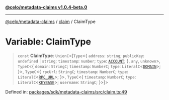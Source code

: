 [**@celo/metadata-claims v1.0.4-beta.0**](../../README.md)

***

[@celo/metadata-claims](../../README.md) / [claim](../README.md) / ClaimType

# Variable: ClaimType

> `const` **ClaimType**: `UnionC`\<\[`Type`\<\{ `address`: `string`; `publicKey`: `undefined` \| `string`; `timestamp`: `number`; `type`: [`ACCOUNT`](../../types/enumerations/ClaimTypes.md#account); \}, `any`, `unknown`\>, `TypeC`\<\{ `domain`: `StringC`; `timestamp`: `NumberC`; `type`: `LiteralC`\<[`DOMAIN`](../../types/enumerations/ClaimTypes.md#domain)\>; \}\>, `TypeC`\<\{ `rpcUrl`: `StringC`; `timestamp`: `NumberC`; `type`: `LiteralC`\<[`RPC_URL`](../../types/enumerations/ClaimTypes.md#rpc_url)\>; \}\>, `TypeC`\<\{ `timestamp`: `NumberC`; `type`: `LiteralC`\<[`KEYBASE`](../../types/enumerations/ClaimTypes.md#keybase)\>; `username`: `StringC`; \}\>\]\>

Defined in: [packages/sdk/metadata-claims/src/claim.ts:49](https://github.com/celo-org/developer-tooling/blob/master/packages/sdk/metadata-claims/src/claim.ts#L49)
